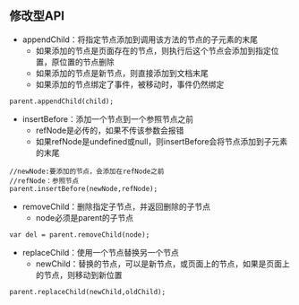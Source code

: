 ## 修改型API

* appendChild：将指定节点添加到调用该方法的节点的子元素的末尾
  * 如果添加的节点是页面存在的节点，则执行后这个节点会添加到指定位置，原位置的节点删除
  * 如果添加的节点是新节点，则直接添加到文档末尾
  * 如果添加的节点绑定了事件，被移动时，事件仍然绑定

```
parent.appendChild(child);
```

* insertBefore：添加一个节点到一个参照节点之前
  * refNode是必传的，如果不传该参数会报错
  * 如果refNode是undefined或null，则insertBefore会将节点添加到子元素的末尾

```
//newNode:要添加的节点，会添加在refNode之前
//refNode：参照节点
parent.insertBefore(newNode,refNode);
```

* removeChild：删除指定子节点，并返回删除的子节点
  * node必须是parent的子节点

```
var del = parent.removeChild(node);
```

* replaceChild：使用一个节点替换另一个节点
  * newChild：替换的节点，可以是新节点，或页面上的节点，如果是页面上的节点，则移动到新位置

```
parent.replaceChild(newChild,oldChild);
```



